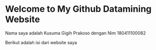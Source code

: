 # Welcome to My Github Datamining Website

Nama saya adalah Kusuma Gigih Prakoso dengan Nim 180411100082

Berikut adalah isi dari website saya

```{tableofcontents}
```

